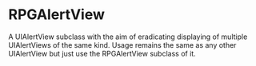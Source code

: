 RPGAlertView
============

A UIAlertView subclass with the aim of eradicating displaying of multiple UIAlertViews of the same kind. Usage remains the same as any other UIAlertView but just use the RPGAlertView subclass of it.
